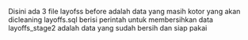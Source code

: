 Disini ada 3 file
layofss before adalah data yang masih kotor yang akan dicleaning
layoffs.sql berisi perintah untuk membersihkan data
layoffs_stage2 adalah data yang sudah bersih dan siap pakai
